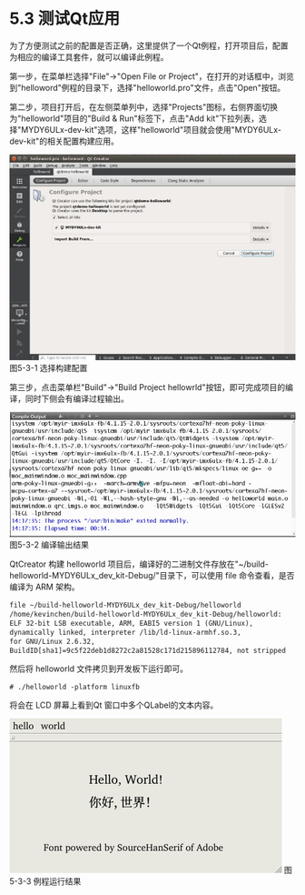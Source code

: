 # 5.3 测试Qt应用

为了方便测试之前的配置是否正确，这里提供了一个Qt例程，打开项目后，配置为相应的编译工具套件，就可以编译此例程。

第一步，在菜单栏选择"File"->"Open File or Project"，在打开的对话框中，浏览到"helloword"例程的目录下，选择"helloworld.pro"文件，点击"Open"按钮。

第二步，项目打开后，在左侧菜单列中，选择"Projects"图标，右侧界面切换为"helloworld"项目的"Build & Run"标签下，点击"Add kit"下拉列表，选择"MYDY6ULx-dev-kit"选项，这样"helloworld"项目就会使用"MYDY6ULx-dev-kit"的相关配置构建应用。

![](image/5-3-1.png)
图5-3-1 选择构建配置

第三步，点击菜单栏"Build"->"Build Project hellowrld"按钮，即可完成项目的编译，同时下侧会有编译过程输出。

![](image/5-3-2.png)
图5-3-2 编译输出结果

QtCreator 构建 helloworld 项目后，编译好的二进制文件存放在"~/build-helloworld-MYDY6ULx_dev_kit-Debug/"目录下，可以使用 file 命令查看，是否编译为 ARM 架构。

```
file ~/build-helloworld-MYDY6ULx_dev_kit-Debug/helloworld
/home/kevinchen/build-helloworld-MYDY6ULx_dev_kit-Debug/helloworld: 
ELF 32-bit LSB executable, ARM, EABI5 version 1 (GNU/Linux), 
dynamically linked, interpreter /lib/ld-linux-armhf.so.3, 
for GNU/Linux 2.6.32, 
BuildID[sha1]=9c5f22deb1d8272c2a81528c171d215896112784, not stripped
```

然后将 helloworld 文件拷贝到开发板下运行即可。

```
# ./helloworld -platform linuxfb
```
将会在 LCD 屏幕上看到Qt 窗口中多个QLabel的文本内容。

![](image/5-3-3.png)
图5-3-3 例程运行结果
